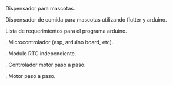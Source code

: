 Dispensador para mascotas.


Dispensador de comida para mascotas utilizando flutter y arduino.

Lista de requerimientos para el programa arduino.

. Microcontrolador (esp, arduino board, etc).

. Modulo RTC independiente.

. Controlador motor paso a paso.

. Motor paso a paso.

